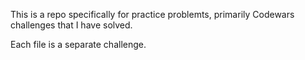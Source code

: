This is a repo specifically for practice problemts, primarily Codewars challenges that I have solved.

Each file is a separate challenge.
